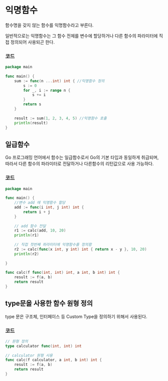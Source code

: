 # **익명함수**
함수명을 갖지 않는 함수를 익명함수라고 부른다.

일반적으로는 익명함수는 그 함수 전체를 변수에 할당하거나 다른 함수의 파라미터에 직접 정의되어 사용되곤 한다.

### **코드**
``` go
package main
 
func main() {
    sum := func(n ...int) int { //익명함수 정의
        s := 0
        for _, i := range n {
            s += i
        }
        return s
    }
 
    result := sum(1, 2, 3, 4, 5) //익명함수 호출
    println(result)
}
```

## **일급함수**
Go 프로그래밍 언어에서 함수는 일급함수로서 Go의 기본 타입과 동일하게 취급되며, 따라서 다른 함수의 파라미터로 전달하거나 다른함수의 리턴값으로 사용 가능하다.

### **코드**
``` go
package main
 
func main() {
    //변수 add 에 익명함수 할당
    add := func(i int, j int) int {
        return i + j
    }
 
    // add 함수 전달
    r1 := calc(add, 10, 20)
    println(r1)
 
    // 직접 첫번째 파라미터에 익명함수를 정의함
    r2 := calc(func(x int, y int) int { return x - y }, 10, 20)
    println(r2)
 
}
 
func calc(f func(int, int) int, a int, b int) int {
    result := f(a, b)
    return result
}
```

## type문을 사용한 함수 원형 정의
type 문은 구조체, 인터페이스 등 Custom Type을 정의하기 위해서 사용된다.

### **코드**
``` go
// 원형 정의
type calculator func(int, int) int
 
// calculator 원형 사용
func calc(f calculator, a int, b int) int {
    result := f(a, b)
    return result
}

```